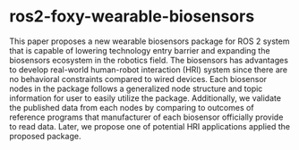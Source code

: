 # ros2-foxy-wearable-biosensors
This paper proposes a new wearable biosensors package for ROS 2 system that is capable of lowering technology entry barrier and expanding the biosensors ecosystem in the robotics field. The biosensors has advantages to develop real-world human-robot interaction (HRI) system since there are no behavioral constraints compared to wired devices. Each biosensor nodes in the package follows a generalized node structure and topic information for user to easily utilize the package. Additionally, we validate the published data from each nodes by comparing to outcomes of reference programs that manufacturer of each biosensor officially provide to read data. Later, we propose one of potential HRI applications applied the proposed package.
